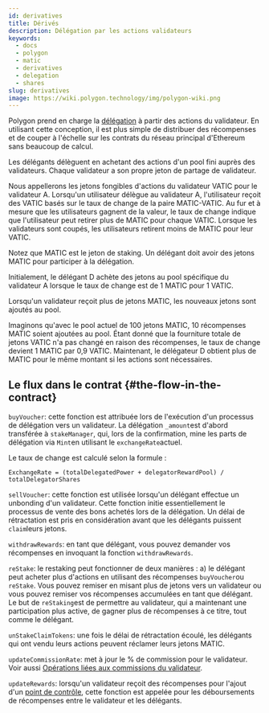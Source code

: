 ```yaml
---
id: derivatives
title: Dérivés
description: Délégation par les actions validateurs
keywords:
  - docs
  - polygon
  - matic
  - derivatives
  - delegation
  - shares
slug: derivatives
image: https://wiki.polygon.technology/img/polygon-wiki.png
---
```


Polygon prend en charge la [délégation](/docs/maintain/glossary#delegator) à partir des actions du validateur. En utilisant cette conception, il est plus simple de distribuer des récompenses et de couper à l'échelle sur les contrats du réseau principal d'Ethereum sans beaucoup de calcul.

Les délégants délèguent en achetant des actions d'un pool fini auprès des validateurs. Chaque validateur a son propre jeton de partage de validateur.

Nous appellerons les jetons fongibles d'actions du validateur VATIC pour le validateur A. Lorsqu'un utilisateur délègue au validateur A, l'utilisateur reçoit des VATIC basés sur le taux de change de la paire MATIC-VATIC. Au fur et à mesure que les utilisateurs gagnent de la valeur, le taux de change indique que l'utilisateur peut retirer plus de MATIC pour chaque VATIC. Lorsque les validateurs sont coupés, les utilisateurs retirent moins de MATIC pour leur VATIC.

Notez que MATIC est le jeton de staking. Un délégant doit avoir des jetons MATIC pour participer à la délégation.

Initialement, le délégant D achète des jetons au pool spécifique du validateur A lorsque le taux de change est de 1 MATIC pour 1 VATIC.

Lorsqu'un validateur reçoit plus de jetons MATIC, les nouveaux jetons sont ajoutés au pool.

Imaginons qu'avec le pool actuel de 100 jetons MATIC, 10 récompenses MATIC soient ajoutées au pool. Étant donné que la fourniture totale de jetons VATIC n'a pas changé en raison des récompenses, le taux de change devient 1 MATIC par 0,9 VATIC. Maintenant, le délégateur D obtient plus de MATIC pour le même montant si les actions sont nécessaires.

## Le flux dans le contrat {#the-flow-in-the-contract}

`buyVoucher`: cette fonction est attribuée lors de l'exécution d'un processus de délégation vers un validateur. La délégation `_amount`est d'abord transférée à `stakeManager`, qui, lors de la confirmation, mine les parts de délégation via `Mint`en utilisant le `exchangeRate`actuel.

Le taux de change est calculé selon la formule :

`ExchangeRate = (totalDelegatedPower + delegatorRewardPool) / totalDelegatorShares`

`sellVoucher`: cette fonction est utilisée lorsqu'un délégant effectue un unbonding d'un validateur. Cette fonction initie essentiellement le processus de vente des bons achetés lors de la délégation. Un délai de rétractation est pris en considération avant que les délégants puissent `claim`leurs jetons.

`withdrawRewards`: en tant que délégant, vous pouvez demander vos récompenses en invoquant la fonction `withdrawRewards`.

`reStake`: le restaking peut fonctionner de deux manières : a) le délégant peut acheter plus d'actions en utilisant des récompenses `buyVoucher`ou `reStake`. Vous pouvez remiser en misant plus de jetons vers un validateur ou vous pouvez remiser vos récompenses accumulées en tant que délégant. Le but de `reStaking`est de permettre au validateur, qui a maintenant une participation plus active, de gagner plus de récompenses à ce titre, tout comme le délégant.

`unStakeClaimTokens`: une fois le délai de rétractation écoulé, les délégants qui ont vendu leurs actions peuvent réclamer leurs jetons MATIC.

`updateCommissionRate`: met à jour le % de commission pour le validateur. Voir aussi [Opérations liées aux commissions du validateur](/docs/maintain/validate/validator-commission-operations).

`updateRewards`: lorsqu'un validateur reçoit des récompenses pour l'ajout d'un [point de contrôle](/docs/maintain/glossary#checkpoint-transaction), cette fonction est appelée pour les déboursements de récompenses entre le validateur et les délégants.
